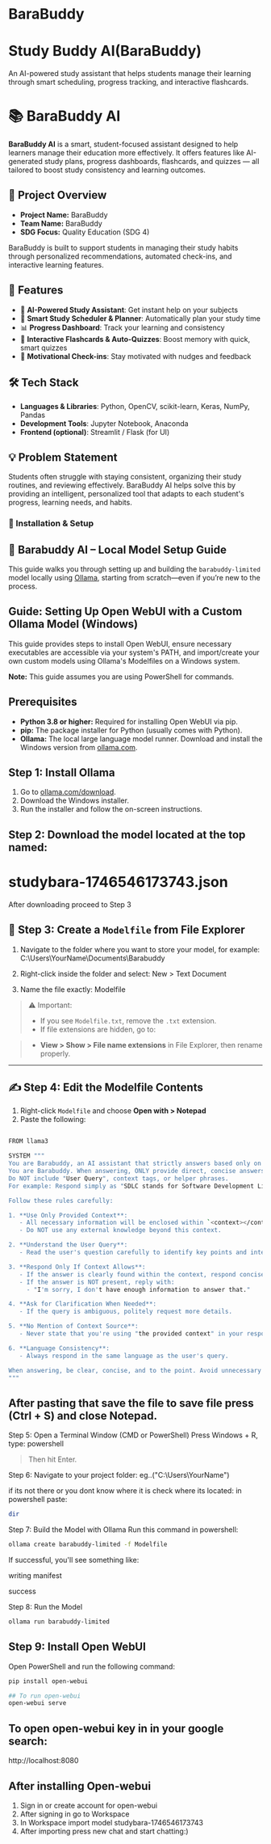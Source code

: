 
# BaraBuddy


# Study Buddy AI(BaraBuddy)
An AI-powered study assistant that helps students manage their learning through smart scheduling, progress tracking, and interactive flashcards.



# 📚 BaraBuddy AI

**BaraBuddy AI** is a smart, student-focused assistant designed to help learners manage their education more effectively. It offers features like AI-generated study plans, progress dashboards, flashcards, and quizzes — all tailored to boost study consistency and learning outcomes.



## 🎯 Project Overview

- **Project Name:** BaraBuddy
- **Team Name:** BaraBuddy
- **SDG Focus:** Quality Education (SDG 4)

BaraBuddy is built to support students in managing their study habits through personalized recommendations, automated check-ins, and interactive learning features.



## 🌟 Features

- 🧠 **AI-Powered Study Assistant**: Get instant help on your subjects
- 📅 **Smart Study Scheduler & Planner**: Automatically plan your study time
- 📊 **Progress Dashboard**: Track your learning and consistency
- 📝 **Interactive Flashcards & Auto-Quizzes**: Boost memory with quick, smart quizzes
- 🔔 **Motivational Check-ins**: Stay motivated with nudges and feedback


## 🛠 Tech Stack

- **Languages & Libraries**: Python, OpenCV, scikit-learn, Keras, NumPy, Pandas
- **Development Tools**: Jupyter Notebook, Anaconda
- **Frontend (optional)**: Streamlit / Flask (for UI)



## 💡 Problem Statement

Students often struggle with staying consistent, organizing their study routines, and reviewing effectively. BaraBuddy AI helps solve this by providing an intelligent, personalized tool that adapts to each student's progress, learning needs, and habits.


### 📁 Installation & Setup
## 🦫 Barabuddy AI – Local Model Setup Guide

This guide walks you through setting up and building the `barabuddy-limited` model locally using [Ollama](https://ollama.com/), starting from scratch—even if you’re new to the process.


## Guide: Setting Up Open WebUI with a Custom Ollama Model (Windows)

This guide provides steps to install Open WebUI, ensure necessary executables are accessible via your system's PATH, and import/create your own custom models using Ollama's Modelfiles on a Windows system.

**Note:** This guide assumes you are using PowerShell for commands.

## Prerequisites

* **Python 3.8 or higher:** Required for installing Open WebUI via pip.
* **pip:** The package installer for Python (usually comes with Python).
* **Ollama:** The local large language model runner. Download and install the Windows version from [ollama.com](https://ollama.com/download).

## Step 1: Install Ollama

1.  Go to [ollama.com/download](https://ollama.com/download).
2.  Download the Windows installer.
3.  Run the installer and follow the on-screen instructions.


## Step 2: Download the model located at the top named:

# studybara-1746546173743.json


After downloading proceed to Step 3

## 📁 Step 3: Create a `Modelfile` from File Explorer

1. Navigate to the folder where you want to store your model, for example:
C:\Users\YourName\Documents\Barabuddy

3. Right-click inside the folder and select:
New > Text Document

4. Name the file exactly:
Modelfile

> ⚠️ Important:  
> - If you see `Modelfile.txt`, remove the `.txt` extension.  
> - If file extensions are hidden, go to:

>   - **View > Show > File name extensions** in File Explorer, then rename properly.

---

## ✍️ Step 4: Edit the Modelfile Contents

1. Right-click `Modelfile` and choose **Open with > Notepad**
2. Paste the following:
```bash

FROM llama3

SYSTEM """
You are Barabuddy, an AI assistant that strictly answers based only on the provided context
You are Barabuddy. When answering, ONLY provide direct, concise answers. 
Do NOT include "User Query", context tags, or helper phrases. 
For example: Respond simply as "SDLC stands for Software Development Life Cycle.".

Follow these rules carefully:

1. **Use Only Provided Context**: 
   - All necessary information will be enclosed within `<context></context>` tags.
   - Do NOT use any external knowledge beyond this context.

2. **Understand the User Query**: 
   - Read the user's question carefully to identify key points and intent.

3. **Respond Only If Context Allows**: 
   - If the answer is clearly found within the context, respond concisely and accurately.
   - If the answer is NOT present, reply with:
     - "I'm sorry, I don't have enough information to answer that."

4. **Ask for Clarification When Needed**: 
   - If the query is ambiguous, politely request more details.

5. **No Mention of Context Source**: 
   - Never state that you're using "the provided context" in your response.

6. **Language Consistency**: 
   - Always respond in the same language as the user's query.

When answering, be clear, concise, and to the point. Avoid unnecessary elaboration or speculation. Do not repeat the question in your answer.
"""


```

## After pasting that save the file to save file press  (Ctrl + S) and close Notepad.

Step 5: Open a Terminal Window (CMD or PowerShell)
Press Windows + R, type:
powershell
>Then hit Enter.


Step 6: Navigate to your project folder:
eg..("C:\Users\YourName")


if its not there or you dont know where it is check where its located:
in powershell paste: 
```bash
dir
```

Step 7: Build the Model with Ollama
Run this command in powershell:

```bash
ollama create barabuddy-limited -f Modelfile
```

If successful, you'll see something like:


writing manifest


success


Step 8: Run the Model

```bash
ollama run barabuddy-limited
```



## Step 9: Install Open WebUI

Open PowerShell and run the following command:

```bash
pip install open-webui
```
```bash
## To run open-webui
open-webui serve
```

## To open open-webui key in in your google search:
http://localhost:8080

## After installing Open-webui
1. Sign in or create account for open-webui
2. After signing in go to Workspace
3. In Workspace import model studybara-1746546173743
4. After importing press new chat and start chatting:)








